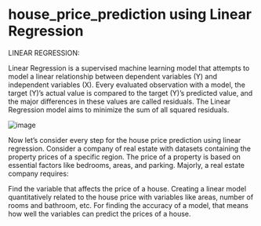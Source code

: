 # house_price_prediction using Linear Regression

LINEAR REGRESSION:


 Linear Regression is a supervised machine learning model that attempts to model a linear relationship between dependent variables (Y)  and independent variables (X).  Every evaluated observation with a model, the target (Y)’s actual value is compared to the target (Y)’s predicted value, and the major differences in these values are called residuals. The Linear Regression model aims to minimize the sum of all squared residuals.

 ![image](https://github.com/SirishaGReddy/house_price_prediction/assets/141760085/1394ad6c-7e91-4d7f-850e-cbdefee584c8)


Now let’s consider every step for the house price prediction using linear regression. 
Consider a company of real estate with datasets containing the property prices of a specific region. The price of a property is based on essential factors like bedrooms, areas, and parking.  Majorly, a real estate company requires:

Find the variable that affects the price of a house.
Creating a linear model quantitatively related to the house price with variables like areas, number of rooms and bathroom, etc.
For finding the accuracy of a model, that means how well the variables can predict the prices of a house.
